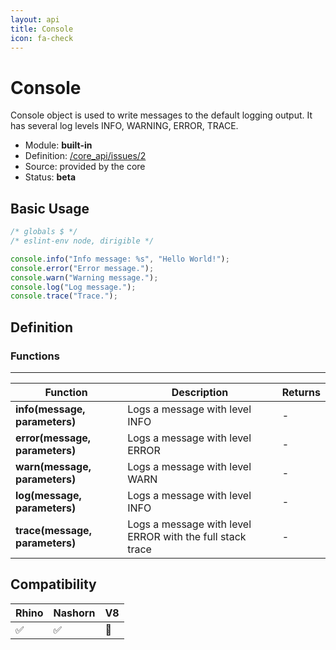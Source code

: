 ```yaml
---
layout: api
title: Console
icon: fa-check
---
```


Console
===

Console object is used to write messages to the default logging output. It has several log levels INFO, WARNING, ERROR, TRACE. 

- Module: **built-in**
- Definition: [/core_api/issues/2](https://github.com/dirigiblelabs/core_api/issues/2)
- Source: provided by the core
- Status: **beta**

Basic Usage
---

```javascript
/* globals $ */
/* eslint-env node, dirigible */

console.info("Info message: %s", "Hello World!");
console.error("Error message.");
console.warn("Warning message.");
console.log("Log message.");
console.trace("Trace.");
```

Definition
---

### Functions

---

Function     | Description | Returns
------------ | ----------- | --------
**info(message, parameters)**   | Logs a message with level INFO | -
**error(message, parameters)**   | Logs a message with level ERROR | -
**warn(message, parameters)**   | Logs a message with level WARN | -
**log(message, parameters)**   | Logs a message with level INFO | -
**trace(message, parameters)**   | Logs a message with level ERROR with the full stack trace | -



Compatibility
---

Rhino | Nashorn | V8
----- | ------- | --------
 :white_check_mark:  | :white_check_mark:  | :red_circle:
